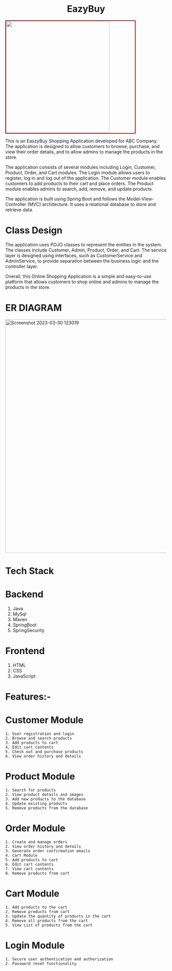 <h1 align="center">EazyBuy</h1>
<img src="https://cdn.pixabay.com/photo/2018/03/06/08/59/online-3202912_640.jpg" alt="" style="width: 80%; height:350px; margin: 0 auto; border: 2px solid darkred;">

This is an EaszyBuy Shopping Application developed for ABC Company. The application is designed to allow customers to browse, purchase, and view their order details, and to allow admins to manage the products in the store.

The application consists of several modules including Login, Customer, Product, Order, and Cart modules. The Login module allows users to register, log in and log out of the application. The Customer module enables customers to add products to their cart and place orders. The Product module enables admins to search, add, remove, and update products.

The application is built using Spring Boot and follows the Model-View-Controller (MVC) architecture. It uses a relational database to store and retrieve data.

<h1>Class Design</h1>
The application uses POJO classes to represent the entities in the system. The classes include Customer, Admin, Product, Order, and Cart. The service layer is designed using interfaces, such as CustomerService and AdminService, to provide separation between the business logic and the controller layer.

Overall, this Online Shopping Application is a simple and easy-to-use platform that allows customers to shop online and admins to manage the products in the store.

# ER DIAGRAM
<img width="730" alt="Screenshot 2023-03-30 123019" src="https://drive.google.com/uc?id=14o3_5Yb9W3B7doFBYT80_16R0GmWlJo-">

<br/>


# Tech Stack
 # Backend
  
  1. Java
  2. MySql
  3. Maven
  4. SpringBoot
  5. SpringSecurity
 # Frontend

  1. HTML
  2. CSS
  3. JavaScript
# Features:-
  
  # Customer Module
  
    1. User registration and login
    2. Browse and search products
    3. Add products to cart
    4, Edit cart contents
    5. Check out and purchase products
    6. View order history and details
    
  # Product Module
  
    1. Search for products
    2. View product details and images
    3. Add new products to the database
    4. Update existing products
    5. Remove products from the database
    
  # Order Module
  
    1. Create and manage orders
    2. View order history and details
    3. Generate order confirmation emails
    4. Cart Module
    5. Add products to cart
    6. Edit cart contents
    7. View cart contents
    8. Remove products from cart
    
  # Cart Module 
  
    1. Add products to the cart
    2. Remove products from cart
    3. Update the quantity of products in the cart
    4. Remove all products from the cart
    5. View List of products from the cart 
    
    
  # Login Module
  
    1. Secure user authentication and authorization
    2. Password reset functionality
 
